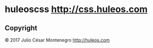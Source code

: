 # huleoscss <http://css.huleos.com>

## Copyright

© 2017 Julio César Montenegro <http://huleos.com>